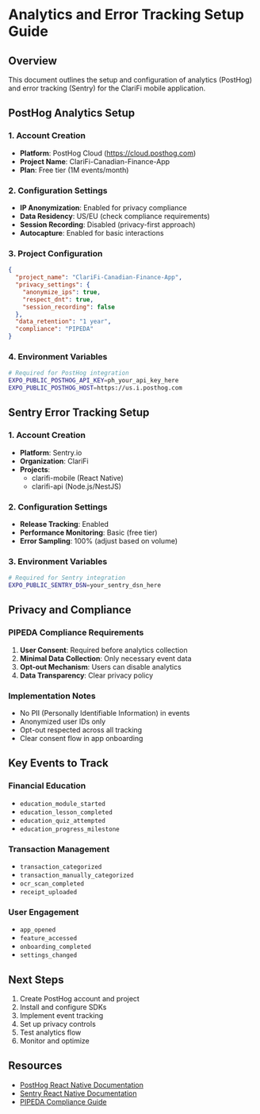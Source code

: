 # Analytics and Error Tracking Setup Guide

## Overview
This document outlines the setup and configuration of analytics (PostHog) and error tracking (Sentry) for the ClariFi mobile application.

## PostHog Analytics Setup

### 1. Account Creation
- **Platform**: PostHog Cloud (https://cloud.posthog.com)
- **Project Name**: ClariFi-Canadian-Finance-App
- **Plan**: Free tier (1M events/month)

### 2. Configuration Settings
- **IP Anonymization**: Enabled for privacy compliance
- **Data Residency**: US/EU (check compliance requirements)
- **Session Recording**: Disabled (privacy-first approach)
- **Autocapture**: Enabled for basic interactions

### 3. Project Configuration
```json
{
  "project_name": "ClariFi-Canadian-Finance-App",
  "privacy_settings": {
    "anonymize_ips": true,
    "respect_dnt": true,
    "session_recording": false
  },
  "data_retention": "1 year",
  "compliance": "PIPEDA"
}
```

### 4. Environment Variables
```bash
# Required for PostHog integration
EXPO_PUBLIC_POSTHOG_API_KEY=ph_your_api_key_here
EXPO_PUBLIC_POSTHOG_HOST=https://us.i.posthog.com
```

## Sentry Error Tracking Setup

### 1. Account Creation
- **Platform**: Sentry.io
- **Organization**: ClariFi
- **Projects**: 
  - clarifi-mobile (React Native)
  - clarifi-api (Node.js/NestJS)

### 2. Configuration Settings
- **Release Tracking**: Enabled
- **Performance Monitoring**: Basic (free tier)
- **Error Sampling**: 100% (adjust based on volume)

### 3. Environment Variables
```bash
# Required for Sentry integration
EXPO_PUBLIC_SENTRY_DSN=your_sentry_dsn_here
```

## Privacy and Compliance

### PIPEDA Compliance Requirements
1. **User Consent**: Required before analytics collection
2. **Minimal Data Collection**: Only necessary event data
3. **Opt-out Mechanism**: Users can disable analytics
4. **Data Transparency**: Clear privacy policy

### Implementation Notes
- No PII (Personally Identifiable Information) in events
- Anonymized user IDs only
- Opt-out respected across all tracking
- Clear consent flow in app onboarding

## Key Events to Track

### Financial Education
- `education_module_started`
- `education_lesson_completed`
- `education_quiz_attempted`
- `education_progress_milestone`

### Transaction Management
- `transaction_categorized`
- `transaction_manually_categorized`
- `ocr_scan_completed`
- `receipt_uploaded`

### User Engagement
- `app_opened`
- `feature_accessed`
- `onboarding_completed`
- `settings_changed`

## Next Steps
1. Create PostHog account and project
2. Install and configure SDKs
3. Implement event tracking
4. Set up privacy controls
5. Test analytics flow
6. Monitor and optimize

## Resources
- [PostHog React Native Documentation](https://posthog.com/docs/libraries/react-native)
- [Sentry React Native Documentation](https://docs.sentry.io/platforms/react-native/)
- [PIPEDA Compliance Guide](https://www.priv.gc.ca/en/privacy-topics/privacy-laws-in-canada/the-personal-information-protection-and-electronic-documents-act-pipeda/) 